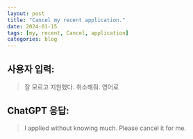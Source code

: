 ```yaml
---
layout: post
title: "Cancel my recent application."
date: 2024-01-15
tags: [my, recent, Cancel, application]
categories: blog
---
```


## 사용자 입력:
> 잘 모르고 지원했다. 취소해줘. 영어로

## ChatGPT 응답:
> I applied without knowing much. Please cancel it for me.

